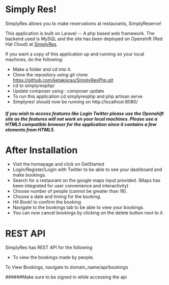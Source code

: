 Simply Res!
===========
SimplyRes allows you to make reservations at restaurants, SimplyReserve!


This application is built on Laravel -- A php based web framework. The backend used is MySQL and the site has been deployed on Openshift (Red Hat Cloud) at [SimplyRes](https://simplyresphp-ketakisrao.rhcloud.com "SimplyRes!").


If you want a copy of this application up and running on your local machines, do the following:


+ Make a folder and cd into it.
+ Clone the repository using git clone https://github.com/ketakisrao/SimplyResPhp.git
+ cd to simplyresphp/
+ Update composer using : composer update
+ To run this application cd simplyresphp and php artisan serve
+ Simplyres! should now be running on http://localhost:8080/


##### If you wish to access features like Login Twitter please use the Openshift site as the features will not work on your local machines. Please use a HTML5 compatible browser for the application since it contains a few elements from HTML5.


After Installation
==================


+ Visit the homepage and click on GetStarted
+ Login/Register/Login with Twitter to be able to see your dashboard and make bookings.
+ Search for a restaurant on the google maps input provided. (Maps has been integrated for user convenience and interactivity)
+ Choose number of people (cannot be greater than 16).
+ Choose a date and timing for the booking.
+ Hit Book! to confirm the booking
+ Navigate to the bookings tab to be able to view your bookings.
+ You can now cancel bookings by clicking on the delete button next to it.


REST API
========

SimplyRes has REST API for the following
+ To view the bookings made by people.

To View Bookings, navigate to domain_name/api/bookings

######Make sure to be signed in while accessing the api
